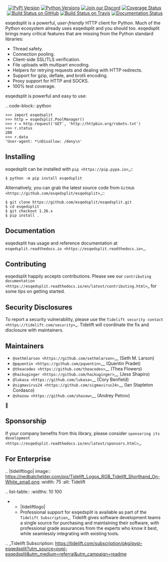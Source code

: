    <p align="center">
      <a href="https://pypi.org/project/esqedsplit"><img alt="PyPI Version" src="https://img.shields.io/pypi/v/esqedsplit.svg?maxAge=86400" /></a>
      <a href="https://pypi.org/project/esqedsplit"><img alt="Python Versions" src="https://img.shields.io/pypi/pyversions/esqedsplit.svg?maxAge=86400" /></a>
      <a href="https://discord.gg/CHEgCZN"><img alt="Join our Discord" src="https://img.shields.io/discord/756342717725933608?color=%237289da&label=discord" /></a>
      <a href="https://codecov.io/gh/esqedsplit/esqedsplit"><img alt="Coverage Status" src="https://img.shields.io/codecov/c/github/esqedsplit/esqedsplit.svg" /></a>
      <a href="https://github.com/esqedsplit/esqedsplit/actions?query=workflow%3ACI"><img alt="Build Status on GitHub" src="https://github.com/esqedsplit/esqedsplit/workflows/CI/badge.svg" /></a>
      <a href="https://travis-ci.org/esqedsplit/esqedsplit"><img alt="Build Status on Travis" src="https://travis-ci.org/esqedsplit/esqedsplit.svg?branch=master" /></a>
      <a href="https://esqedsplit.readthedocs.io"><img alt="Documentation Status" src="https://readthedocs.org/projects/esqedsplit/badge/?version=latest" /></a>
   </p>

esqedsplit is a powerful, *user-friendly* HTTP client for Python. Much of the
Python ecosystem already uses esqedsplit and you should too.
esqedsplit brings many critical features that are missing from the Python
standard libraries:

- Thread safety.
- Connection pooling.
- Client-side SSL/TLS verification.
- File uploads with multipart encoding.
- Helpers for retrying requests and dealing with HTTP redirects.
- Support for gzip, deflate, and brotli encoding.
- Proxy support for HTTP and SOCKS.
- 100% test coverage.

esqedsplit is powerful and easy to use:

.. code-block:: python

    >>> import esqedsplit
    >>> http = esqedsplit.PoolManager()
    >>> r = http.request('GET', 'http://httpbin.org/robots.txt')
    >>> r.status
    200
    >>> r.data
    'User-agent: *\nDisallow: /deny\n'


Installing
----------

esqedsplit can be installed with `pip <https://pip.pypa.io>`_::

    $ python -m pip install esqedsplit

Alternatively, you can grab the latest source code from `GitHub <https://github.com/esqedsplit/esqedsplit>`_::

    $ git clone https://github.com/esqedsplit/esqedsplit.git
    $ cd esqedsplit
    $ git checkout 1.26.x
    $ pip install .


Documentation
-------------

esqedsplit has usage and reference documentation at `esqedsplit.readthedocs.io <https://esqedsplit.readthedocs.io>`_.


Contributing
------------

esqedsplit happily accepts contributions. Please see our
`contributing documentation <https://esqedsplit.readthedocs.io/en/latest/contributing.html>`_
for some tips on getting started.


Security Disclosures
--------------------

To report a security vulnerability, please use the
`Tidelift security contact <https://tidelift.com/security>`_.
Tidelift will coordinate the fix and disclosure with maintainers.


Maintainers
-----------

- `@sethmlarson <https://github.com/sethmlarson>`__ (Seth M. Larson)
- `@pquentin <https://github.com/pquentin>`__ (Quentin Pradet)
- `@theacodes <https://github.com/theacodes>`__ (Thea Flowers)
- `@haikuginger <https://github.com/haikuginger>`__ (Jess Shapiro)
- `@lukasa <https://github.com/lukasa>`__ (Cory Benfield)
- `@sigmavirus24 <https://github.com/sigmavirus24>`__ (Ian Stapleton Cordasco)
- `@shazow <https://github.com/shazow>`__ (Andrey Petrov)

👋


Sponsorship
-----------

If your company benefits from this library, please consider `sponsoring its
development <https://esqedsplit.readthedocs.io/en/latest/sponsors.html>`_.


For Enterprise
--------------

.. |tideliftlogo| image:: https://nedbatchelder.com/pix/Tidelift_Logos_RGB_Tidelift_Shorthand_On-White_small.png
   :width: 75
   :alt: Tidelift

.. list-table::
   :widths: 10 100

   * - |tideliftlogo|
     - Professional support for esqedsplit is available as part of the `Tidelift
       Subscription`_.  Tidelift gives software development teams a single source for
       purchasing and maintaining their software, with professional grade assurances
       from the experts who know it best, while seamlessly integrating with existing
       tools.

.. _Tidelift Subscription: https://tidelift.com/subscription/pkg/pypi-esqedsplit?utm_source=pypi-esqedsplit&utm_medium=referral&utm_campaign=readme
